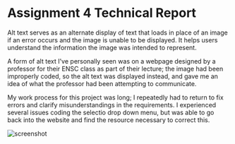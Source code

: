 # Assignment 4 Technical Report
Alt text serves as an alternate display of text that loads in place of an image if
an error occurs and the image is unable to be displayed. It helps users understand
the information the image was intended to represent.

A form of alt text I've personally seen was on a webpage designed by a professor for
their ENSC class as part of their lecture; the image had been improperly coded,
so the alt text was displayed instead, and gave me an idea of what the professor
had been attempting to communicate.

My work process for this project was long; I repeatedly had to return to fix errors
and clarify misunderstandings in the requirements. I experienced several issues
coding the selectio drop down menu, but was able to go back into the website and
find the resource necessary to correct this.

![screenshot](/images/screenshot.png)
